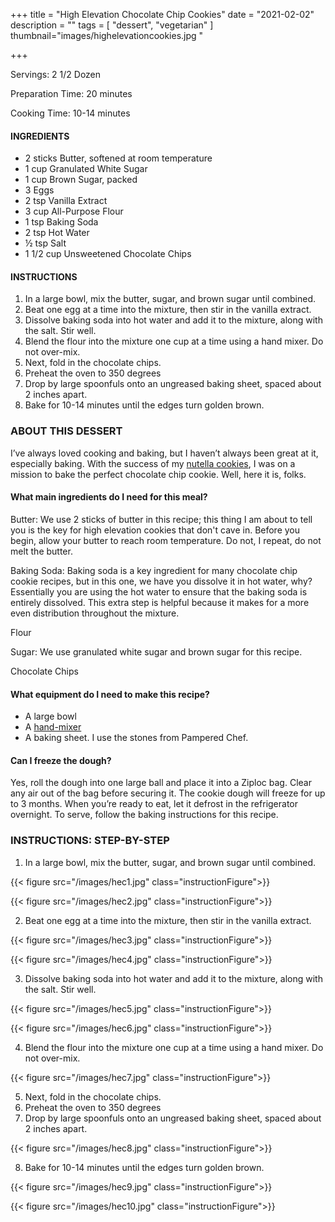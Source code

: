 +++
title = "High Elevation Chocolate Chip Cookies"
date = "2021-02-02"
description = ""
tags = [
    "dessert", 
    "vegetarian"
]
thumbnail="images/highelevationcookies.jpg "

+++

Servings: 2 1/2 Dozen <!--more-->

Preparation Time: 20 minutes

Cooking Time: 10-14 minutes

#### INGREDIENTS 

* 2 sticks Butter, softened at room temperature 
* 1 cup Granulated White Sugar 
* 1 cup Brown Sugar, packed 
* 3 Eggs 
* 2 tsp Vanilla Extract 
* 3 cup All-Purpose Flour 
* 1 tsp Baking Soda 
* 2 tsp Hot Water 
* ½ tsp Salt 
* 1 1/2 cup Unsweetened Chocolate Chips 

#### INSTRUCTIONS 

1. In a large bowl, mix the butter, sugar, and brown sugar until combined. 
2. Beat one egg at a time into the mixture, then stir in the vanilla extract. 
3. Dissolve baking soda into hot water and add it to the mixture, along with the salt. Stir well. 
4. Blend the flour into the mixture one cup at a time using a hand mixer. Do not over-mix. 
5. Next, fold in the chocolate chips. 
6. Preheat the oven to 350 degrees
7. Drop by large spoonfuls onto an ungreased baking sheet, spaced about 2 inches apart. 
8. Bake for 10-14 minutes until the edges turn golden brown. 

### ABOUT THIS DESSERT

I’ve always loved cooking and baking, but I haven’t always been great at it, especially baking. With the success of my [nutella cookies](https://www.jamilghar.com/recipe/nutella_cookies/), I was on a mission to bake the perfect chocolate chip cookie. Well, here it is, folks. 

#### What main ingredients do I need for this meal?

Butter: We use 2 sticks of butter in this recipe; this thing I am about to tell you is the key for high elevation cookies that don't cave in. Before you begin, allow your butter to reach room temperature. Do not, I repeat, do not melt the butter. 

Baking Soda: Baking soda is a key ingredient for many chocolate chip cookie recipes, but in this one, we have you dissolve it in hot water, why? Essentially you are using the hot water to ensure that the baking soda is entirely dissolved. This extra step is helpful because it makes for a more even distribution throughout the mixture.

Flour 

Sugar: We use granulated white sugar and brown sugar for this recipe. 

Chocolate Chips

#### What equipment do I need to make this recipe?

* A large bowl
* A [hand-mixer](https://amzn.to/3rRtUs2)
* A baking sheet. I use the stones from Pampered Chef. 

#### Can I freeze the dough?
Yes, roll the dough into one large ball and place it into a Ziploc bag. Clear any air out of the bag before securing it. The cookie dough will freeze for up to 3 months. When you’re ready to eat, let it defrost in the refrigerator overnight. To serve, follow the baking instructions for this recipe.

### INSTRUCTIONS: STEP-BY-STEP 

1. In a large bowl, mix the butter, sugar, and brown sugar until combined. 

{{< figure src="/images/hec1.jpg" class="instructionFigure">}}

{{< figure src="/images/hec2.jpg" class="instructionFigure">}}

2. Beat one egg at a time into the mixture, then stir in the vanilla extract. 

{{< figure src="/images/hec3.jpg" class="instructionFigure">}}

{{< figure src="/images/hec4.jpg" class="instructionFigure">}}

3. Dissolve baking soda into hot water and add it to the mixture, along with the salt. Stir well. 

{{< figure src="/images/hec5.jpg" class="instructionFigure">}}

{{< figure src="/images/hec6.jpg" class="instructionFigure">}}

4. Blend the flour into the mixture one cup at a time using a hand mixer. Do not over-mix. 

{{< figure src="/images/hec7.jpg" class="instructionFigure">}}

5. Next, fold in the chocolate chips. 
6. Preheat the oven to 350 degrees
7. Drop by large spoonfuls onto an ungreased baking sheet, spaced about 2 inches apart. 

{{< figure src="/images/hec8.jpg" class="instructionFigure">}}

8. Bake for 10-14 minutes until the edges turn golden brown. 

{{< figure src="/images/hec9.jpg" class="instructionFigure">}}

{{< figure src="/images/hec10.jpg" class="instructionFigure">}}
